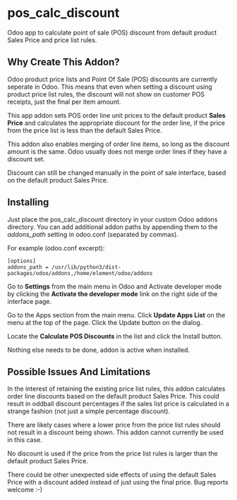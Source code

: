 # pos_calc_discount
Odoo app to calculate point of sale (POS) discount from default product Sales Price and price list rules.

## Why Create This Addon?
Odoo product price lists and Point Of Sale (POS) discounts are currently seperate in Odoo. This means that even when setting a discount using product price list rules, the discount will not show on customer POS receipts, just the final per item amount.

This app addon sets POS order line unit prices to the default product **Sales Price** and calculates the appropriate discount for the order line, if the price from the price list is less than the default Sales Price.

This addon also enables merging of order line items, so long as the discount amount is the same. Odoo usually does not merge order lines if they have a discount set.

Discount can still be changed manually in the point of sale interface, based on the default product Sales Price.

## Installing
Just place the pos_calc_discount directory in your custom Odoo addons directory. You can add additional addon paths by appending them to the *addons_path* setting in odoo.conf (separated by commas).

For example (odoo.conf excerpt):
```
[options]
addons_path = /usr/lib/python3/dist-packages/odoo/addons,/home/element/odoo/addons
```

Go to **Settings** from the main menu in Odoo and Activate developer mode by clicking the **Activate the developer mode** link on the right side of the interface page.

Go to the Apps section from the main menu.
Click **Update Apps List** on the menu at the top of the page.
Click the Update button on the dialog.

Locate the **Calculate POS Discounts** in the list and click the Install button.

Nothing else needs to be done, addon is active when installed.

## Possible Issues And Limitations
In the interest of retaining the existing price list rules, this addon calculates order line discounts based on the default product Sales Price. This could result in oddball discount percentages if the sales list price is calculated in a strange fashion (not just a simple percentage discount).

There are likely cases where a lower price from the price list rules should not result in a discount being shown. This addon cannot currently be used in this case.

No discount is used if the price from the price list rules is larger than the default product Sales Price.

There could be other unexpected side effects of using the default Sales Price with a discount added instead of just using the final price. Bug reports welcome :-)
